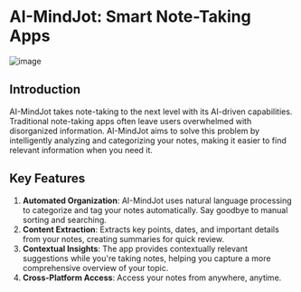 # AI-MindJot: Smart Note-Taking Apps
![image](https://www.google.com/url?sa=i&url=https%3A%2F%2Fready-or-not.fandom.com%2Fwiki%2FMindjot&psig=AOvVaw2xkF18lX9sj4rAt8J0DqOC&ust=1691643565875000&source=images&cd=vfe&opi=89978449&ved=0CBEQjRxqFwoTCLDg7sDlzoADFQAAAAAdAAAAABAE)

## Introduction
AI-MindJot takes note-taking to the next level with its AI-driven capabilities. Traditional note-taking apps often leave users overwhelmed with disorganized information. AI-MindJot aims to solve this problem by intelligently analyzing and categorizing your notes, making it easier to find relevant information when you need it.

## Key Features
1. **Automated Organization**: AI-MindJot uses natural language processing to categorize and tag your notes automatically. Say goodbye to manual sorting and searching.
2. **Content Extraction**: Extracts key points, dates, and important details from your notes, creating summaries for quick review.
3. **Contextual Insights**: The app provides contextually relevant suggestions while you're taking notes, helping you capture a more comprehensive overview of your topic.
4. **Cross-Platform Access**: Access your notes from anywhere, anytime.
